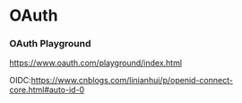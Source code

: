 # OAuth

### OAuth Playground
https://www.oauth.com/playground/index.html

OIDC:https://www.cnblogs.com/linianhui/p/openid-connect-core.html#auto-id-0
